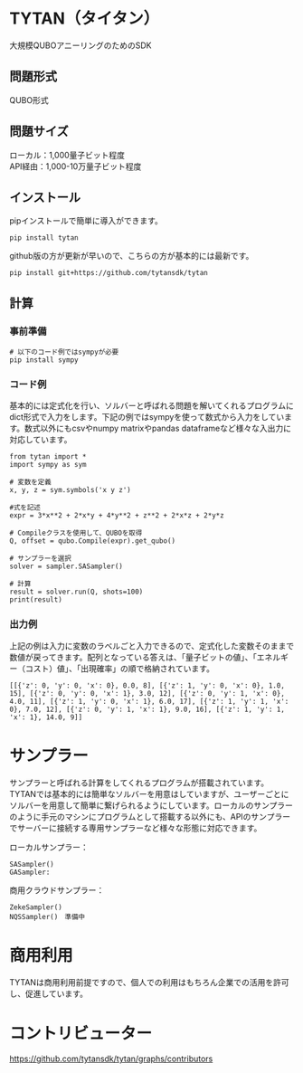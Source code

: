 # TYTAN（タイタン）
大規模QUBOアニーリングのためのSDK

## 問題形式
QUBO形式

## 問題サイズ
ローカル：1,000量子ビット程度   
API経由：1,000-10万量子ビット程度

## インストール
pipインストールで簡単に導入ができます。

```
pip install tytan
```

github版の方が更新が早いので、こちらの方が基本的には最新です。

```
pip install git+https://github.com/tytansdk/tytan
```

## 計算

### 事前準備

```
# 以下のコード例ではsympyが必要
pip install sympy
```

### コード例
基本的には定式化を行い、ソルバーと呼ばれる問題を解いてくれるプログラムにdict形式で入力をします。下記の例ではsympyを使って数式から入力をしています。数式以外にもcsvやnumpy matrixやpandas dataframeなど様々な入出力に対応しています。

```
from tytan import *
import sympy as sym

# 変数を定義
x, y, z = sym.symbols('x y z')

#式を記述
expr = 3*x**2 + 2*x*y + 4*y**2 + z**2 + 2*x*z + 2*y*z

# Compileクラスを使用して、QUBOを取得
Q, offset = qubo.Compile(expr).get_qubo()

# サンプラーを選択
solver = sampler.SASampler()

# 計算
result = solver.run(Q, shots=100)
print(result)
```

### 出力例
上記の例は入力に変数のラベルごと入力できるので、定式化した変数そのままで数値が戻ってきます。配列となっている答えは、「量子ビットの値」、「エネルギー（コスト）値」、「出現確率」の順で格納されています。

```
[[{'z': 0, 'y': 0, 'x': 0}, 0.0, 8], [{'z': 1, 'y': 0, 'x': 0}, 1.0, 15], [{'z': 0, 'y': 0, 'x': 1}, 3.0, 12], [{'z': 0, 'y': 1, 'x': 0}, 4.0, 11], [{'z': 1, 'y': 0, 'x': 1}, 6.0, 17], [{'z': 1, 'y': 1, 'x': 0}, 7.0, 12], [{'z': 0, 'y': 1, 'x': 1}, 9.0, 16], [{'z': 1, 'y': 1, 'x': 1}, 14.0, 9]]
```

# サンプラー
サンプラーと呼ばれる計算をしてくれるプログラムが搭載されています。TYTANでは基本的には簡単なソルバーを用意はしていますが、ユーザーごとにソルバーを用意して簡単に繋げられるようにしています。ローカルのサンプラーのように手元のマシンにプログラムとして搭載する以外にも、APIのサンプラーでサーバーに接続する専用サンプラーなど様々な形態に対応できます。

ローカルサンプラー：
```
SASampler()
GASampler:
```

商用クラウドサンプラー：
```
ZekeSampler()
NQSSampler()　準備中
```

# 商用利用
TYTANは商用利用前提ですので、個人での利用はもちろん企業での活用を許可し、促進しています。

# コントリビューター
https://github.com/tytansdk/tytan/graphs/contributors
